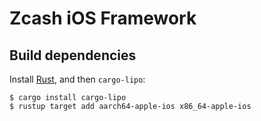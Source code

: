 # Zcash iOS Framework

## Build dependencies

Install [Rust](https://www.rust-lang.org/learn/get-started), and then `cargo-lipo`:

```
$ cargo install cargo-lipo
$ rustup target add aarch64-apple-ios x86_64-apple-ios
```
